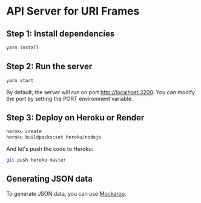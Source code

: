 # API Server for URI Frames


## Step 1: Install dependencies

```bash
yarn install
```

## Step 2: Run the server

```bash
yarn start
```

By default, the server will run on port <http://localhost:3200>. You can modify the port by setting the PORT environment variable.

## Step 3: Deploy on Heroku or Render

```bash
heroku create
heroku buildpacks:set heroku/nodejs
```

And let's push the code to Heroku:

```bash
git push heroku master
```

## Generating JSON data

To generate JSON data, you can use [Mockaroo](https://mockaroo.com/).
